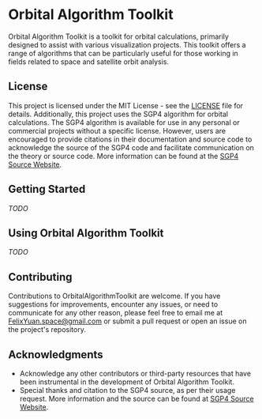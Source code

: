 # Orbital Algorithm Toolkit

Orbital Algorithm Toolkit is a toolkit for orbital calculations, primarily designed to assist with various visualization projects. This toolkit offers a range of algorithms that can be particularly useful for those working in fields related to space and satellite orbit analysis.

## License

This project is licensed under the MIT License - see the [LICENSE](LICENSE) file for details. Additionally, this project uses the SGP4 algorithm for orbital calculations. The SGP4 algorithm is available for use in any personal or commercial projects without a specific license. However, users are encouraged to provide citations in their documentation and source code to acknowledge the source of the SGP4 code and facilitate communication on the theory or source code. More information can be found at the [SGP4 Source Website](https://celestrak.org/publications/AIAA/2006-6753/).

## Getting Started

*TODO*

## Using Orbital Algorithm Toolkit

*TODO*

## Contributing

Contributions to OrbitalAlgorithmToolkit are welcome. If you have suggestions for improvements, encounter any issues, or need to communicate for any other reason, please feel free to email me at [FelixYuan.space@gmail.com](mailto:FelixYuan.space@gmail.com) or submit a pull request or open an issue on the project's repository.

## Acknowledgments

* Acknowledge any other contributors or third-party resources that have been instrumental in the development of Orbital Algorithm Toolkit.
* Special thanks and citation to the SGP4 source, as per their usage request. More information and the source can be found at [SGP4 Source Website](https://celestrak.org/publications/AIAA/2006-6753/).
